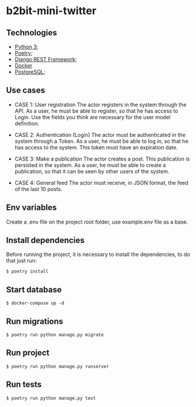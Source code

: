 # b2bit-mini-twitter

## Technologies

- [Python 3](https://www.python.org/);
- [Poetry](https://python-poetry.org/);
- [Django REST Framework](https://www.django-rest-framework.org/);
- [Docker](https://www.docker.com/)
- [PostgreSQL](https://www.postgresql.org/);

## Use cases

- CASE 1: User registration
  The actor registers in the system through the API. As a user, he must be able to register, so that he has access to Login. Use the fields you think are necessary for the user model definition.

- CASE 2: Authentication (Login)
  The actor must be authenticated in the system through a Token. As a user, he must be able to log in, so that he has access to the system. This token must have an expiration date.

- CASE 3: Make a publication
  The actor creates a post. This publication is persisted in the system. As a user, he must be able to create a publication, so that it can be seen by other users of the system.

- CASE 4: General feed
  The actor must receive, in JSON format, the feed of the last 10 posts.

## Env variables

Create a .env file on the project root folder, use example.env file as a base.

## Install dependencies

Before running the project, it is necessary to install the dependencies, to do that just run:

`$ poetry install`

## Start database

`$ docker-compose up -d`

## Run migrations

`$ poetry run python manage.py migrate`

## Run project

`$ poetry run python manage.py runserver`

## Run tests

`$ poetry run python manage.py test`
